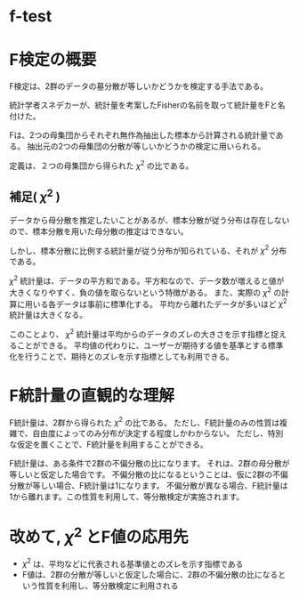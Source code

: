 # f-test

# F検定の概要
F検定は、2群のデータの墓分散が等しいかどうかを検定する手法である。

統計学者スネデカーが、統計量を考案したFisherの名前を取って統計量をFと名付けた。

Fは、2つの母集団からそれぞれ無作為抽出した標本から計算される統計量である。
抽出元の2つの母集団の分散が等しいかどうかの検定に用いられる。

定義は、２つの母集団から得られた $\chi^2$ の比である。

## 補足( $\chi^2$ )
データから母分散を推定したいことがあるが、標本分散が従う分布は存在しないので、標本分散を用いた母分散の推定はできない。

しかし、標本分散に比例する統計量が従う分布が知られている、それが $\chi^2$ 分布である。

$\chi^2$ 統計量は、データの平方和である。平方和なので、データ数が増えると値が大きくなりやすく、負の値を取らないという特徴がある。
また、実際の $\chi^2$ の計算に用いる各データは事前に標準化する。 
平均から離れたデータが多いほど $\chi^2$ 統計量は大きくなる。

このことより、 $\chi^2$ 統計量は平均からのデータのズレの大きさを示す指標と捉えることができる。
平均値の代わりに、ユーザーが期待する値を基準とする標準化を行うことで、期待とのズレを示す指標としても利用できる。

# F統計量の直観的な理解
F統計量は、2群から得られた $\chi^2$ の比である。
ただし、F統計量のみの性質は複雑で、自由度によってのみ分布が決定する程度しかわからない。
ただし、特別な仮定を置くことで、F統計量を利用することができる。

F統計量は、ある条件で2群の不偏分散の比になります。
それは、2群の母分散が等しいと仮定した場合です。
不偏分散の比になるということは、仮に2群の不偏分散が等しい場合、F統計量は1になります。
不偏分散が異なる場合、F統計量は1から離れます。この性質を利用して、等分散検定が実施されます。

# 改めて, $\chi^2$ とF値の応用先
- $\chi^2$ は、平均などに代表される基準値とのズレを示す指標である
- F値は、2群の分散が等しいと仮定した場合に、2群の不偏分散の比になるという性質を利用し、等分散検定に利用される
